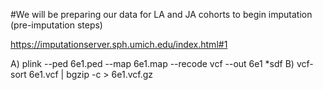 #We will be preparing our data for LA and JA cohorts to begin imputation (pre-imputation steps)

https://imputationserver.sph.umich.edu/index.html#1

A) plink --ped 6e1.ped --map 6e1.map --recode vcf --out 6e1 *sdf
B) vcf-sort 6e1.vcf | bgzip -c > 6e1.vcf.gz
